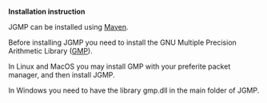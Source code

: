 **Installation instruction**

JGMP can be installed using [Maven](https://maven.apache.org/).

Before installing JGMP you need to install the GNU Multiple Precision Arithmetic Library ([GMP](https://gmplib.org/)). 

In Linux and MacOS you may install GMP with your preferite packet manager, and then install JGMP. 

In Windows you need to have the library gmp.dll in the main folder of JGMP.


